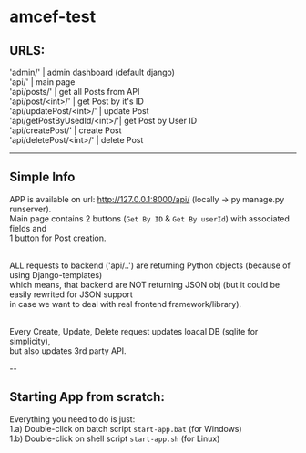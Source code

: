 # amcef-test

## URLS:

'admin/'                      | admin dashboard (default django) <br>
'api/'                        | main page <br>
'api/posts/'                  | get all Posts from API <br>
'api/post/\<int\>/'           | get Post by it's ID <br>
'api/updatePost/\<int\>/'     | update Post <br>
'api/getPostByUsedId/\<int\>/'| get Post by User ID <br>
'api/createPost/'             | create Post <br>
'api/deletePost/\<int\>/'     | delete Post <br>

---
## Simple Info
APP is available on url: http://127.0.0.1:8000/api/ (locally -> py manage.py runserver).<br>
Main page contains 2 buttons (`Get By ID` & `Get By userId`) with associated fields and <br>
1 button for Post creation.<br><br>

ALL requests to backend ('api/..') are returning Python objects (because of using Django-templates)<br>
which means, that backend are NOT returning JSON obj (but it could be easily rewrited for JSON support<br>
in case we want to deal with real frontend framework/library).<br><br>

Every Create, Update, Delete request updates loacal DB (sqlite for simplicity),<br>
but also updates 3rd party API. <br>

--
## Starting App from scratch:
Everything you need to do is just:<br>
1.a) Double-click on batch script `start-app.bat` (for Windows)<br>
1.b) Double-click on shell script `start-app.sh`  (for Linux)<br>

